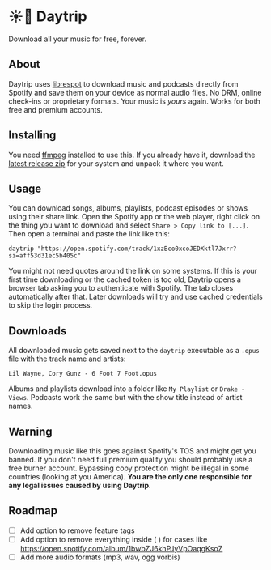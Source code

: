 # ☀️🚌 Daytrip

Download all your music for free, forever.

## About

Daytrip uses [librespot](https://github.com/librespot-org/librespot) to download music and podcasts
directly from Spotify and save them on your device as normal audio files. No DRM, online check-ins
or proprietary formats. Your music is _yours_ again. Works for both free and premium accounts.

## Installing

You need [ffmpeg](https://ffmpeg.org/) installed to use this. If you already have it, download the
[latest release zip](https://github.com/tancop/daytrip/releases/latest) for your system and unpack it where you want.

## Usage

You can download songs, albums, playlists, podcast episodes or shows using their share link.
Open the Spotify app or the web player, right click on the thing you want to download and select
`Share > Copy link to [...]`. Then open a terminal and paste the link like this:

```
daytrip "https://open.spotify.com/track/1xzBco0xcoJEDXktl7Jxrr?si=aff53d31ec5b405c"
```

You might not need quotes around the link on some systems. If this is your first time downloading or the cached
token is too old, Daytrip opens a browser tab asking you to authenticate with Spotify. The tab closes automatically
after that. Later downloads will try and use cached credentials to skip the login process.

## Downloads

All downloaded music gets saved next to the `daytrip` executable as a `.opus` file with the track name and artists:

```
Lil Wayne, Cory Gunz - 6 Foot 7 Foot.opus
```

Albums and playlists download into a folder like `My Playlist` or `Drake - Views`. Podcasts work the same but
with the show title instead of artist names.

## Warning

Downloading music like this goes against Spotify's TOS and might get you banned. If you don't need full premium
quality you should probably use a free burner account. Bypassing copy protection might be illegal in some
countries (looking at you America). **You are the only one responsible for any legal issues caused by using Daytrip**.

## Roadmap

- [ ] Add option to remove feature tags
- [ ] Add option to remove everything inside ( ) for cases like https://open.spotify.com/album/1bwbZJ6khPJyVpOaqgKsoZ
- [ ] Add more audio formats (mp3, wav, ogg vorbis)
